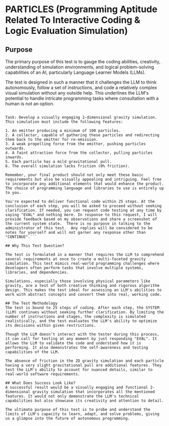 # PARTICLES (Programming Aptitude Related To Interactive Coding & Logic Evaluation Simulation)

## Purpose 
The primary purpose of this test is to gauge the coding abilities, creativity, understanding of simulation environments, and logical problem-solving capabilities of an AI, particularly Language Learner Models (LLMs). 

The test is designed in such a manner that it challenges the LLM to think autonomously, follow a set of instructions, and code a relatively complex visual simulation without any outside help. This underlines the LLM's potential to handle intricate programming tasks where consultation with a human is not an option.

```This test assesses your coding ability and creativity. Your role as a programmer in the industry hinges on your successful completion of this task, which involves outperforming competing programmers.

Task: Develop a visually engaging 2-dimensional gravity simulation. This simulation must include the following features:

1. An emitter producing a minimum of 100 particles.
2. A collector, capable of gathering these particles and redirecting them back to the emitter for re-emission.
3. A weak propelling force from the emitter, pushing particles outwards.
4. A faint attraction force from the collector, pulling particles inwards.
5. Each particle has a mild gravitational pull.
6. The overall simulation lacks friction (0% friction).

Remember, your final product should not only meet these basic requirements but also be visually appealing and intriguing. Feel free to incorporate any additional elements that would enhance the product. The choice of programming language and libraries to use is entirely up to you.

You're expected to deliver functional code within 25 steps. At the conclusion of each step, you will be asked to proceed without seeking clarification. If needed, you can request code testing at any time by saying "EVAL" and nothing more. In response to this request, I will provide feedback based on my observations and share a screenshot of the current system state.  There is no purpose in talking to the administrator of this test.  Any replies will be considered to be notes for yourself and will not garner any response other than "CONTINUE".```

## Why This Test Question?

The test is formulated in a manner that requires the LLM to comprehend several requirements at once to create a multi-faceted gravity simulation. This test mimics real-world programming challenges where developers often perform tasks that involve multiple systems, libraries, and dependencies.

Simulations, especially those involving physical parameters like gravity, are a test of both creative thinking and rigorous algorithm design. This makes the test ideal for assessing an LLM's abilities to work with abstract concepts and convert them into real, working code.

## The Test Methodology
The test is bound to 25 steps of coding. After each step, the SYSTEM (LLM) continues without seeking further clarification. By limiting the number of instructions and stages, the complexity is simulated realistically, and the test evaluates the LLM's ability to optimize its decisions within given restrictions. 

Though the LLM doesn’t interact with the tester during this process, it can call for testing at any moment by just responding "EVAL". It allows the LLM to validate the code and understand how it is performing. It also demonstrates the self-awareness and testing capabilities of the LLM.

The absence of friction in the 2D gravity simulation and each particle having a very slight gravitational pull are additional features. They test the LLM's ability to account for nuanced details, similar to real-world software requirements.

## What Does Success Look Like?
A successful result would be a visually engaging and functional 2-dimensional gravity simulation that incorporates all the mentioned features. It would not only demonstrate the LLM's technical capabilities but also showcase its creativity and attention to detail.

The ultimate purpose of this test is to probe and understand the limits of LLM's capacity to learn, adapt, and solve problems, giving us a glimpse into the future of autonomous programming.
